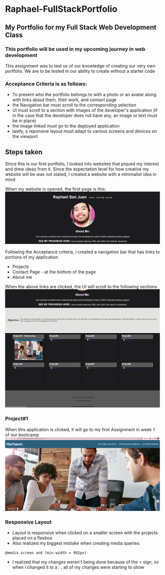 # Raphael-FullStackPortfolio

## My Portfolio for my Full Stack Web Development Class
### This portfolio will be used in my upcoming journey in web development
This assignment was to test us of our knowledge of creating our very own portfolio. We are to be tested in our ability to create without a starter code
### Acceptance Criteria is as follows: 
* To present who the portfolio belongs to with a photo or an avatar along with links about them, their work, and contact page
* the Navigation bar must scroll to the corresponding selection
* UI must scroll to a section with images of the developer's application (if in the case that the developer does not have any, an image or text must be in place)
* the image linked must go to the deployed application
* lastly, a reponsive layout must adapt to various screens and devices on the viewport

## Steps taken
Since this is our first portfolio, I looked into websites that piqued my interest and drew ideas from it. 
Since the expectation level for how creative my website will be was not stated, I created a website with a minimalist idea in mind. 

When my website is opened, the first page is this: 
![Alt text](image.png)

Following the Acceptance criteria, i created a navigation bar that has links to portions of my application
* Projects 
* Contact Page - at the bottom of the page
* About me

When the above links are clicked, the UI will scroll to the following sections
![Alt text](image-1.png)
![Alt text](image-2.png)

### Project#1 
When this application is clicked, it will go to my first Assignment in week 1 of our bootcamp
![Alt text](image-3.png)

### Responsive Layout
* Layout is responsive when clicked on a smaller screen with the projects placed on a flexbox
* Also realized my biggest mistake when creating media queries:
 ```
 @media screen and (min-width = 992px)
 ```
 - I realized that my changes weren't being done because of the = sign, so when I changed it to a : , all of my changes were starting to show

